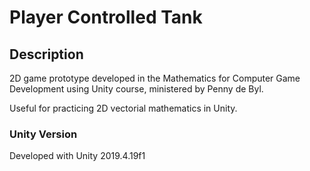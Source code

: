 # Player Controlled Tank

## Description

2D game prototype developed in the Mathematics for Computer Game Development using Unity course, ministered by Penny de Byl.

Useful for practicing 2D vectorial mathematics in Unity.

### Unity Version

Developed with Unity 2019.4.19f1 
